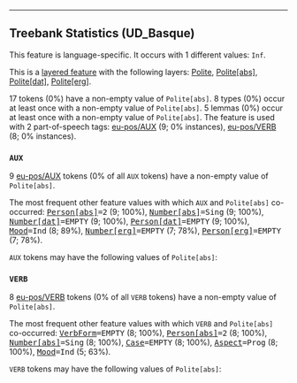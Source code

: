 

--------------------------------------------------------------------------------

## Treebank Statistics (UD_Basque)

This feature is language-specific.
It occurs with 1 different values: `Inf`.

This is a <a href="../../u/overview/feat-layers.html">layered feature</a> with the following layers: [Polite](), [Polite[abs]](), [Polite[dat]](), [Polite[erg]]().

17 tokens (0%) have a non-empty value of `Polite[abs]`.
8 types (0%) occur at least once with a non-empty value of `Polite[abs]`.
5 lemmas (0%) occur at least once with a non-empty value of `Polite[abs]`.
The feature is used with 2 part-of-speech tags: [eu-pos/AUX]() (9; 0% instances), [eu-pos/VERB]() (8; 0% instances).

### `AUX`

9 [eu-pos/AUX]() tokens (0% of all `AUX` tokens) have a non-empty value of `Polite[abs]`.

The most frequent other feature values with which `AUX` and `Polite[abs]` co-occurred: <tt><a href="Person[abs].html">Person[abs]</a>=2</tt> (9; 100%), <tt><a href="Number[abs].html">Number[abs]</a>=Sing</tt> (9; 100%), <tt><a href="Number[dat].html">Number[dat]</a>=EMPTY</tt> (9; 100%), <tt><a href="Person[dat].html">Person[dat]</a>=EMPTY</tt> (9; 100%), <tt><a href="Mood.html">Mood</a>=Ind</tt> (8; 89%), <tt><a href="Number[erg].html">Number[erg]</a>=EMPTY</tt> (7; 78%), <tt><a href="Person[erg].html">Person[erg]</a>=EMPTY</tt> (7; 78%).

`AUX` tokens may have the following values of `Polite[abs]`:


### `VERB`

8 [eu-pos/VERB]() tokens (0% of all `VERB` tokens) have a non-empty value of `Polite[abs]`.

The most frequent other feature values with which `VERB` and `Polite[abs]` co-occurred: <tt><a href="VerbForm.html">VerbForm</a>=EMPTY</tt> (8; 100%), <tt><a href="Person[abs].html">Person[abs]</a>=2</tt> (8; 100%), <tt><a href="Number[abs].html">Number[abs]</a>=Sing</tt> (8; 100%), <tt><a href="Case.html">Case</a>=EMPTY</tt> (8; 100%), <tt><a href="Aspect.html">Aspect</a>=Prog</tt> (8; 100%), <tt><a href="Mood.html">Mood</a>=Ind</tt> (5; 63%).

`VERB` tokens may have the following values of `Polite[abs]`:


